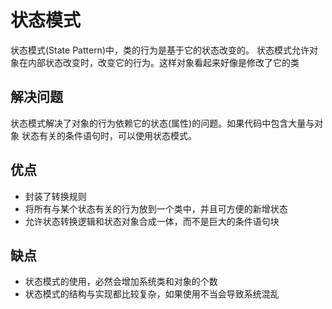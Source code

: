 # 状态模式
状态模式(State Pattern)中，类的行为是基于它的状态改变的。
状态模式允许对象在内部状态改变时，改变它的行为。这样对象看起来好像是修改了它的类

## 解决问题
状态模式解决了对象的行为依赖它的状态(属性)的问题。如果代码中包含大量与对象 状态有关的条件语句时，可以使用状态模式。

## 优点
- 封装了转换规则
- 将所有与某个状态有关的行为放到一个类中，并且可方便的新增状态
- 允许状态转换逻辑和状态对象合成一体，而不是巨大的条件语句块

## 缺点
- 状态模式的使用，必然会增加系统类和对象的个数
- 状态模式的结构与实现都比较复杂，如果使用不当会导致系统混乱